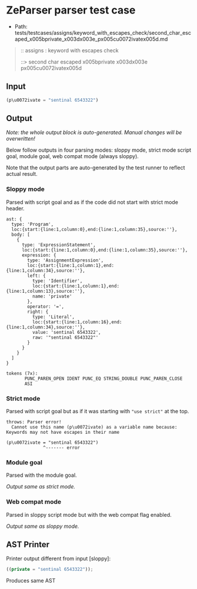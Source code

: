 # ZeParser parser test case

- Path: tests/testcases/assigns/keyword_with_escapes_check/second_char_escaped_x005bprivate_x003dx003e_px005cu0072ivatex005d.md

> :: assigns : keyword with escapes check
>
> ::> second char escaped x005bprivate x003dx003e px005cu0072ivatex005d

## Input

`````js
(p\u0072ivate = "sentinal 6543322")
`````

## Output

_Note: the whole output block is auto-generated. Manual changes will be overwritten!_

Below follow outputs in four parsing modes: sloppy mode, strict mode script goal, module goal, web compat mode (always sloppy).

Note that the output parts are auto-generated by the test runner to reflect actual result.

### Sloppy mode

Parsed with script goal and as if the code did not start with strict mode header.

`````
ast: {
  type: 'Program',
  loc:{start:{line:1,column:0},end:{line:1,column:35},source:''},
  body: [
    {
      type: 'ExpressionStatement',
      loc:{start:{line:1,column:0},end:{line:1,column:35},source:''},
      expression: {
        type: 'AssignmentExpression',
        loc:{start:{line:1,column:1},end:{line:1,column:34},source:''},
        left: {
          type: 'Identifier',
          loc:{start:{line:1,column:1},end:{line:1,column:13},source:''},
          name: 'private'
        },
        operator: '=',
        right: {
          type: 'Literal',
          loc:{start:{line:1,column:16},end:{line:1,column:34},source:''},
          value: 'sentinal 6543322',
          raw: '"sentinal 6543322"'
        }
      }
    }
  ]
}

tokens (7x):
       PUNC_PAREN_OPEN IDENT PUNC_EQ STRING_DOUBLE PUNC_PAREN_CLOSE
       ASI
`````

### Strict mode

Parsed with script goal but as if it was starting with `"use strict"` at the top.

`````
throws: Parser error!
  Cannot use this name (p\u0072ivate) as a variable name because: Keywords may not have escapes in their name

(p\u0072ivate = "sentinal 6543322")
              ^------- error
`````


### Module goal

Parsed with the module goal.

_Output same as strict mode._

### Web compat mode

Parsed in sloppy script mode but with the web compat flag enabled.

_Output same as sloppy mode._

## AST Printer

Printer output different from input [sloppy]:

````js
((private = "sentinal 6543322"));
````

Produces same AST
